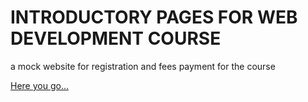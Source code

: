 # INTRODUCTORY PAGES FOR WEB DEVELOPMENT COURSE      

a mock website for registration and fees payment for the course

[Here you go...](httphi.html)

